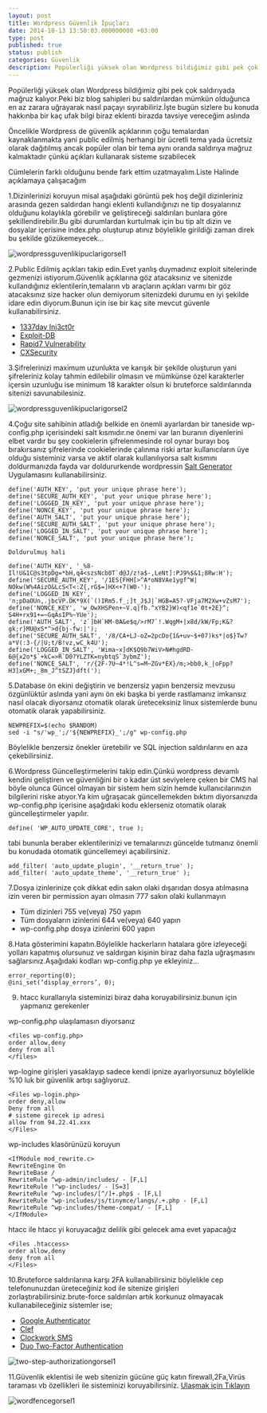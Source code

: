 ```yaml
---
layout: post
title: Wordpress Güvenlik İpuçları
date: 2014-10-13 13:50:03.000000000 +03:00
type: post
published: true
status: publish
categories: Güvenlik
description: Popülerliği yüksek olan Wordpress bildiğimiz gibi pek çok saldırıyada mağruz kalıyor.Peki biz blog sahipleri bu saldırılardan mümkün olduğunca
---
```

Popülerliği yüksek olan Wordpress bildiğimiz gibi pek çok saldırıyada mağruz kalıyor.Peki biz blog sahipleri bu saldırılardan mümkün olduğunca en az zarara uğrayarak nasıl paçayı sıyırabiliriz.İşte bugün sizlere bu konuda hakkınba bir kaç ufak bilgi biraz eklenti birazda tavsiye vereceğim aslında

Öncelikle Wordpress de güvenlik açıklarının çoğu temalardan kaynaklanmakta yani public edilmiş herhangi bir ücretli tema yada ücretsiz olarak dağıtılmış ancak popüler olan bir tema aynı oranda saldırıya mağruz kalmaktadır çünkü açıkları kullanarak sisteme sızabilecek

Cümlelerin farklı olduğunu bende fark ettim uzatmayalım.Liste Halinde açıklamaya çalışacağım

1.Dizinlerinizi koruyun misal aşağıdaki görüntü pek hoş değil dizinleriniz arasında gezen saldırdan hangi eklenti kullandığınızı ne tip dosyalarınız olduğunu kolaylıkla görebilir ve geliştireceği saldırıları bunlara göre şekillendirebilir.Bu gibi durumlardan kurtulmak için bu tip alt dizin ve dosyalar içerisine index.php oluşturup atınız böylelikle girildiği zaman direk bu şekilde gözükemeyecek...

![wordpressguvenlikipuclarigorsel1](/assets/wordpressguvenlikipuclarigorsel1.jpg)

2.Public Edilmiş açıkları takip edin.Evet yanlış duymadınız exploit sitelerinde gezmenizi istiyorum.Güvenlik açıklarına göz atacaksınız ve sitenizde kullandığınız eklentilerin,temaların vb araçların açıkları varmı bir göz atacaksınız size hacker olun demiyorum sitenizdeki durumu en iyi şekilde idare edin diyorum.Bunun için ise bir kaç site mevcut güvenle kullanabilirsiniz.

- [1337day Inj3ct0r](http://www.1337day.com/search)
- [Exploit-DB](http://www.exploit-db.com/)
- [Rapid7 Vulnerability](http://www.rapid7.com/db/)
- [CXSecurity](http://cxsecurity.com/exploit/)

3.Şifrelerinizi maximum uzunlukta ve karışık bir şekilde oluşturun yani şifreleriniz kolay tahmin edilebilir olmasın ve mümkünse özel karakterler içersin uzunluğu ise minimum 18 karakter olsun ki bruteforce saldırılarında sitenizi savunabilesiniz.

![wordpressguvenlikipuclarigorsel2](/assets/wordpressguvenlikipuclarigorsel2.jpg)

4.Çoğu site sahibinin atladığı belkide en önemli ayarlardan bir taneside wp-config.php içerisindeki salt kısmıdır.ne önemi var lan buranın diyenlerini elbet vardır bu şey cookielerin şifrelenmesinde rol oynar burayı boş bırakırsanız şifrelerinde cookielerinde çalınma riski artar kullanıcıların üye olduğu sisteminiz varsa ve aktif olarak kullanılıyorsa salt kısmını doldurmanızda fayda var doldururkende wordpressin [Salt Generator](https://api.wordpress.org/secret-key/1.1/salt/) Uygulamasını kullanabilirsiniz.

    define('AUTH_KEY', 'put your unique phrase here');
    define('SECURE_AUTH_KEY', 'put your unique phrase here');
    define('LOGGED_IN_KEY', 'put your unique phrase here');
    define('NONCE_KEY', 'put your unique phrase here');
    define('AUTH_SALT', 'put your unique phrase here');
    define('SECURE_AUTH_SALT', 'put your unique phrase here');
    define('LOGGED_IN_SALT', 'put your unique phrase here');
    define('NONCE_SALT', 'put your unique phrase here');

    Doldurulmuş hali

    define('AUTH_KEY', '_%8-Il!U&1C@s3tpDg=*bH,q4<szsNcb0T`d@J/z!a$-,LeNt]:PJ9%$&1;8Rw:H');
    define('SECURE_AUTH_KEY', '/1ES{FHH[>^A*oN8VAe1ygf^W| NOkw(W%4AizO&LcS<T<:Z{,rG$=]HX<+7(W0-');
    define('LOGGED_IN_KEY', 'n;pDaOUn,.jbcVP.DK*9X(`()IRm5.f_;]t_J$J|`HGB=A5?-VFja7M2Xw+vZsM7');
    define('NONCE_KEY', 'w_OwXHSPen+~V.q|fb.^xYB2}W)<qf1e`0t+2E}^; S4H+rx91+=~GqAsIP%~YUe');
    define('AUTH_SALT', 'z`]bH`HM-0A&e$q/>rM7`!.WqgM+|x8d/kW/Fp;K&?gk;r}MU@xS*^>d{bj-fw:|');
    define('SECURE_AUTH_SALT', '/8/CA+LJ-oZ=2pcDo{1&+uv~$+07)ks*|o$}Tw?a*V(:3-{/|U;t/B!vz,wC_k4U');
    define('LOGGED_IN_SALT', 'Wima~x]dK$Q9b7WiV>N#hgdRD- 6@{x2o*$`+kC=>R`D0?YLZTK=nybtqS`3ybmZ');
    define('NONCE_SALT', 'r/{2F-7U~4*!L^s=M~ZGv*EX}/m;>bb0,k_|oFpp?H3]xGM+;_8m_J^tSZJ}dft(');

5.Database ön ekini değiştirin ve benzersiz yapın benzersiz mevzusu özgünlüktür aslında yani aynı ön eki başka bi yerde rastlamanız imkansız nasıl olacak diyorsanız otomatik olarak üreteceksiniz linux sistemlerde bunu otomatik olarak yapabilirsiniz.

    NEWPREFIX=$(echo $RANDOM)
    sed -i "s/'wp_';/'${NEWPREFIX}_';/g" wp-config.php

Böylelikle benzersiz önekler üretebilir ve SQL injection saldırılarını en aza çekebilirsiniz.

6.Wordpress Güncelleştirmelerini takip edin.Çünkü wordpress devamlı kendini geliştiren ve güvenliğini bir o kadar üst seviyelere çeken bir CMS hal böyle olunca Güncel olmayan bir sistem hem sizin hemde kullanıcılarınızın bilgilerini riske atıyor.Ya kim uğraşacak güncellemekden bıktım diyorsanızda wp-config.php içerisine aşağıdaki kodu eklerseniz otomatik olarak güncelleştirmeler yapılır.

    define( 'WP_AUTO_UPDATE_CORE', true );

tabi bununla beraber eklentilerinizi ve temalarınızı güncelde tutmanız önemli bu konudada otomatik güncellemeyi açabilirsiniz.

    add_filter( 'auto_update_plugin', '__return_true' );
    add_filter( 'auto_update_theme', '__return_true' );

7.Dosya izinlerinize çok dikkat edin sakın olaki dışarıdan dosya atılmasına izin veren bir permission ayarı olmasın 777 sakın olaki kullanmayın

- Tüm dizinleri 755 ve(veya) 750 yapın
- Tüm dosyaların izinlerini 644 ve(veya) 640 yapın
- wp-config.php dosya izinlerini 600 yapın

8.Hata gösterimini kapatın.Böylelikle hackerların hatalara göre izleyeceği yolları kapatmış olursunuz ve saldırgan kişinin biraz daha fazla uğraşmasını sağlarsınız.Aşağıdaki kodları wp-config.php ye ekleyiniz...

    error_reporting(0);
    @ini_set(‘display_errors’, 0);

9. htacc kurallarıyla sisteminizi biraz daha koruyabilirsiniz.bunun için yapmanız gerekenler

wp-config.php ulaşılamasın diyorsanız

    <files wp-config.php>
    order allow,deny
    deny from all
    </files>

wp-logine girişleri yasaklayıp sadece kendi ipnize ayarlıyorsunuz böylelikle %10 luk bir güvenlik artışı sağlıyoruz.

    <Files wp-login.php>
    order deny,allow
    Deny from all
    # sisteme girecek ip adresi
    allow from 94.22.41.xxx
    </Files>

wp-includes klasörünüzü koruyun

    <IfModule mod_rewrite.c>
    RewriteEngine On
    RewriteBase /
    RewriteRule ^wp-admin/includes/ - [F,L]
    RewriteRule !^wp-includes/ - [S=3]
    RewriteRule ^wp-includes/[^/]+.php$ - [F,L]
    RewriteRule ^wp-includes/js/tinymce/langs/.+.php - [F,L]
    RewriteRule ^wp-includes/theme-compat/ - [F,L]
    </IfModule>

htacc ile htacc yi koruyacağız delilik gibi gelecek ama evet yapacağız

    <Files .htaccess>
    order allow,deny
    deny from all
    </Files>

10.Bruteforce saldırılarına karşı 2FA kullanabilirsiniz böylelikle cep telefonunuzdan üreteceğiniz kod ile sitenize girişleri zorlaştırabilirsiniz.brute-force saldırıları artık korkunuz olmayacak kullanabileceğiniz sistemler ise;

- [Google Authenticator](http://wordpress.org/plugins/google-authenticator/ "Google Authenticator")
- [Clef](https://getclef.com/ "Clef")
- [Clockwork SMS](http://wordpress.org/plugins/clockwork-two-factor-authentication/ "Clockwork SMS")
- [Duo Two-Factor Authentication](http://wordpress.org/plugins/duo-wordpress/ "Duo Two-Factor Authentication")

![two-step-authorizationgorsel1](/assets/two-step-authorizationgorsel1.jpg)

11.Güvenlik eklentisi ile web sitenizin gücüne güç katın firewall,2Fa,Virüs taraması vb özellikleri ile sisteminizi koruyabilirsiniz. [Ulaşmak için Tıklayın](https://wordpress.org/plugins/wordfence/)

![wordfencegorsel1](/assets/wordfencegorsel1.jpg)

